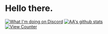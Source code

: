 # Hello there.
[![What I'm doing on Discord](https://gt.bigdumb.gq/api/badge/373833473091436546?color1=000000&textcolor=ffffff&font=Arial&gradient=false&borderradius=15&bordercolor=ffffff&borderwidth=3)](#)
[![AA's github stats](https://github-readme-stats-umber.vercel.app/api?username=dankgoogly&show_icons=true&theme=dark)](#)\
[![View Counter](https://komarev.com/ghpvc/?username=DanKGooGLy)](#)
